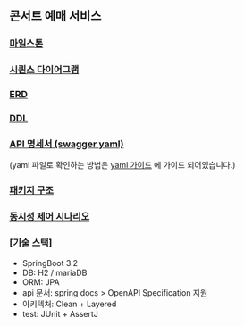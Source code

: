 ## 콘서트 예매 서비스

### [마일스톤](https://github.com/users/Cheondongmin/projects/11/views/1?groupedBy%5BcolumnId%5D=Milestone)
### [시퀀스 다이어그램](https://github.com/Cheondongmin/hhplus-concert-java/blob/main/docs/sequence.md)
### [ERD](https://github.com/Cheondongmin/hhplus-concert-java/blob/main/docs/erd.md)
### [DDL](https://github.com/Cheondongmin/hhplus-concert-java/blob/main/docs/ddl.sql)
### [API 명세서 (swagger yaml)](https://github.com/Cheondongmin/hhplus-concert-java/blob/main/docs/swagger.yaml)
(yaml 파일로 확인하는 방법은 [yaml 가이드](https://github.com/Cheondongmin/hhplus-concert-java/blob/main/docs/swagger_yaml_guide.md) 에 가이드 되어있습니다.)
### [패키지 구조](https://github.com/Cheondongmin/hhplus-concert-java/blob/main/docs/pakege_guide.md)
### [동시성 제어 시나리오](https://github.com/Cheondongmin/hhplus-concert-java/blob/main/docs/concurrency.md)
### [기술 스택]
- SpringBoot 3.2
- DB: H2 / mariaDB
- ORM: JPA
- api 문서: spring docs > OpenAPI Specification 지원
- 아키텍처: Clean + Layered
- test: JUnit + AssertJ

